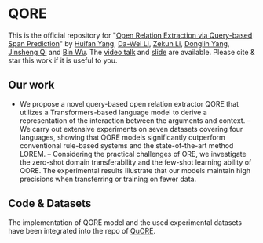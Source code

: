 # QORE

This is the official repository for "[Open Relation Extraction via Query-based Span Prediction](https://easychair.org/publications/preprint_open/lLmV)" by [Huifan Yang](mailto:huifunny@bupt.edu.cn), [Da-Wei Li](mailto:daweilee@microsoft.com), [Zekun Li](mailto:lizekun@bupt.edu.cn), [Donglin	Yang](mailto:iceberg@bupt.edu.cn), [Jinsheng	Qi](mailto:qijs@bupt.edu.cn) and [Bin Wu](mailto:wubin@bupt.edu.cn). 
The [video talk](https://www.youtube.com/watch?v=luU40xu7QAg) and [slide](https://easychair.org/smart-slide/slide/VKrv#) are available.
Please cite & star this work if it is useful to you.


<!--### Citation-->


## Our work
- We propose a novel query-based open relation extractor QORE that utilizes a Transformers-based language model to derive a representation of the interaction between the arguments and context.
– We carry out extensive experiments on seven datasets covering four languages, showing that QORE models significantly outperform conventional rule-based systems and the state-of-the-art method LOREM.
– Considering the practical challenges of ORE, we investigate the zero-shot domain transferability and the few-shot learning ability of QORE. The experimental results illustrate that our models maintain high precisions when transferring or training on fewer data.


## Code & Datasets
The implementation of QORE model and the used experimental datasets have been integrated into the repo of [QuORE](https://github.com/farahhuifanyang/QuORE).
